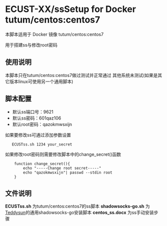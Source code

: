 ECUST-XX/ssSetup for Docker tutum/centos:centos7
=========================
本脚本适用于 Docker 镜像 tutum/centos:centos7

用于搭建ss与修改root密码

使用说明
------------

本脚本只在tutum/centos:centos7做过测试并正常通过
其他系统未测试(如果是其它版本linux可使用另一个通用脚本)

脚本配置
------------
* 默认ss端口号：9621
* 默认ss密码：601qaz106
* 默认root密码：qazokmwsxijn

如果要修改ss可通过添加参数设置
 ```shell
    ECUSTss.sh 1234 your_secret
 ```
如果修改root密码则需要修改脚本中的change_secret()函数
```shell
    function change_secret(){
    	echo "-----Change root secret-----"
    	echo "qazokmwsxijn"| passwd --stdin root
    }
 ```
 
文件说明
------------
**ECUSTss.sh** 为tutum/centos:centos7的ss脚本
**shadowsocks-go.sh** 为[Teddysun](i@teddysun.com)的通用shadowsocks-go安装脚本
**centos_ss.docx** 为ss手动安装步骤
